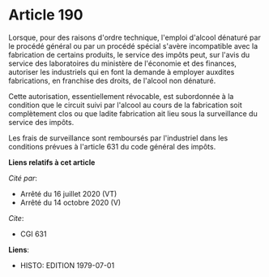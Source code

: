 # Article 190

Lorsque, pour des raisons d'ordre technique, l'emploi d'alcool dénaturé par le procédé général ou par un procédé spécial
s'avère incompatible avec la fabrication de certains produits, le service des impôts peut, sur l'avis du service des
laboratoires du ministère de l'économie et des finances, autoriser les industriels qui en font la demande à employer auxdites
fabrications, en franchise des droits, de l'alcool non dénaturé.

Cette autorisation, essentiellement révocable, est subordonnée à la condition que le circuit suivi par l'alcool au cours de
la fabrication soit complètement clos ou que ladite fabrication ait lieu sous la surveillance du service des impôts.

Les frais de surveillance sont remboursés par l'industriel dans les conditions prévues à l'article 631 du code général des
impôts.

**Liens relatifs à cet article**

_Cité par_:

  - Arrêté du 16 juillet 2020 (VT)
  - Arrêté du 14 octobre 2020 (V)

_Cite_:

  - CGI 631

**Liens**:

  - HISTO: EDITION 1979-07-01
